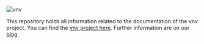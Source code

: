 ![vnv][]

This repository holds all information related to the documentation of the vnv project.
You can find the [vnv project here](https://github.com/WMerk/vnv). Further information are on our [blog](https://vnvproject.wordpress.com/).


[vnv]: https://raw.githubusercontent.com/WMerk/vnvDoc/master/logo/logo_wide_big.png "vnv logo"